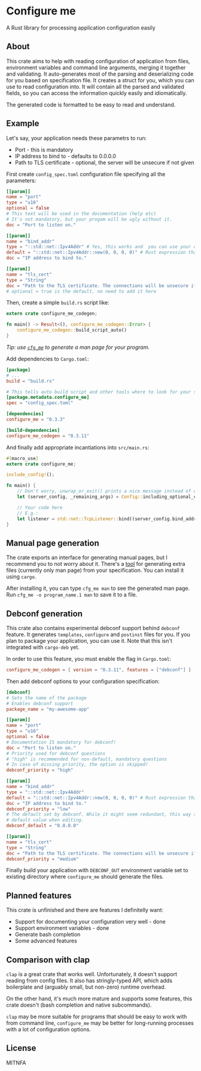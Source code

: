 Configure me
============

A Rust library for processing application configuration easily

About
-----

This crate aims to help with reading configuration of application from files, environment variables and command line arguments, merging it together and validating.
It auto-generates most of the parsing and deserializing code for you based on specification file.
It creates a struct for you, which you can use to read configuration into.
It will contain all the parsed and validated fields, so you can access the information quickly easily and idiomatically.

The generated code is formatted to be easy to read and understand.

Example
-------

Let's say, your application needs these parametrs to run:

* Port - this is mandatory
* IP address to bind to - defaults to 0.0.0.0
* Path to TLS certificate - optional, the server will be unsecure if not given

First create `config_spec.toml` configuration file specifying all the parameters:

```toml
[[param]]
name = "port"
type = "u16"
optional = false
# This text will be used in the documentation (help etc)
# It's not mandatory, but your progam will be ugly without it.
doc = "Port to listen on."

[[param]]
name = "bind_addr"
type = "::std::net::Ipv4Addr" # Yes, this works and  you can use your own types implementing Deserialize and ParseArg as well!
default = "::std::net::Ipv4Addr::new(0, 0, 0, 0)" # Rust expression that creates the value
doc = "IP address to bind to."

[[param]]
name = "tls_cert"
type = "String"
doc = "Path to the TLS certificate. The connections will be unsecure if it isn't provided."
# optional = true is the default, no need to add it here
```

Then, create a simple `build.rs` script like:

```rust
extern crate configure_me_codegen;

fn main() -> Result<(), configure_me_codegen::Error> {
    configure_me_codegen::build_script_auto()
}
```

*Tip: use [`cfg_me`](https://github.com/Kixunil/cfg_me) to generate a man page for your program.*

Add dependencies to `Cargo.toml`:

```toml
[package]
# ...
build = "build.rs"

# This tells auto build script and other tools where to look for your specificcation
[package.metadata.configure_me]
spec = "config_spec.toml"

[dependencies]
configure_me = "0.3.3"

[build-dependencies]
configure_me_codegen = "0.3.11"
```

And finally add appropriate incantiations into `src/main.rs`:

```rust
#[macro_use]
extern crate configure_me;

include_config!();

fn main() {
    // Don't worry, unwrap_or_exit() prints a nice message instead of ugly panic
    let (server_config, _remaining_args) = Config::including_optional_config_files(&["/etc/my_awesome_server/server.conf"]).unwrap_or_exit();

    // Your code here
    // E.g.:
    let listener = std::net::TcpListener::bind((server_config.bind_addr, server_config.port)).expect("Failed to bind socket");
}
```

Manual page generation
----------------------

The crate exports an interface for generating manual pages, but I recommend you to not worry about it.
There's a [tool](https://github.com/Kixunil/cfg_me) for generating extra files (currently only man page) from your specification. You can install it using `cargo`.

After installing it, you can type `cfg_me man` to see the generated man page. Run `cfg_me -o program_name.1 man` to save it to a file.

Debconf generation
------------------

This crate also contains experimental debconf support behind `debconf` feature. It generates `templates`, `configure` and `postinst` files for you. If you plan to package your application, you can use it. Note that this isn't integrated with `cargo-deb` yet.

In order to use this feature, you must enable the flag in `Cargo.toml`:

```toml
configure_me_codegen = { version = "0.3.11", features = ["debconf"] }
```

Then add debconf options to your configuration specification:

```toml
[debconf]
# Sets the name of the package
# Enables debconf support
package_name = "my-awesome-app"

[[param]]
name = "port"
type = "u16"
optional = false
# Documentation IS mandatory for debconf!
doc = "Port to listen on."
# Priority used for debconf questions
# "high" is recommended for non-default, mandatory questions
# In case of missing priority, the option is skipped!
debconf_priority = "high"

[[param]]
name = "bind_addr"
type = "::std::net::Ipv4Addr"
default = "::std::net::Ipv4Addr::new(0, 0, 0, 0)" # Rust expression that creates the value
doc = "IP address to bind to."
debconf_priority = "low"
# The default set by debconf. While it might seem redundant, this way the user sees the
# default value when editing.
debconf_default = "0.0.0.0"

[[param]]
name = "tls_cert"
type = "String"
doc = "Path to the TLS certificate. The connections will be unsecure if it isn't provided."
debconf_priority = "medium"
```

Finally build your application with `DEBCONF_OUT` environment variable set to existing directory
where `configure_me` should generate the files.

Planned features
----------------

This crate is unfinished and there are features I definitelly want:

* Support for documenting your configuration very well - done
* Support environment variables - done
* Generate bash completion
* Some advanced features

Comparison with clap
--------------------

`clap` is a great crate that works well. Unfortunately, it doesn't support reading from config files. It also has stringly-typed API, which adds boilerplate and (arguably small, but non-zero) runtime overhead.

On the other hand, it's much more mature and supports some features, this crate doesn't (bash completion and native subcommands).

`clap` may be more suitable for programs that should be easy to work with from command line, `configure_me` may be better for long-running processes with a lot of configuration options.

License
-------

MITNFA
